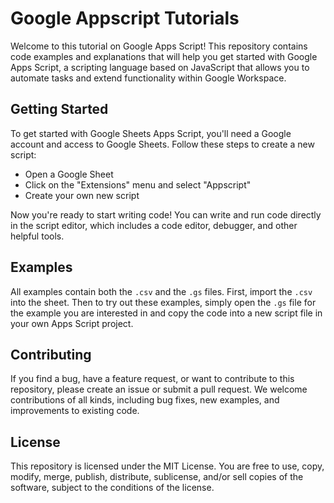 # Google Appscript Tutorials

Welcome to this tutorial on Google Apps Script! This repository contains code examples and explanations that will help you get started with Google Apps Script, a scripting language based on JavaScript that allows you to automate tasks and extend functionality within Google Workspace.

## Getting Started

To get started with Google Sheets Apps Script, you'll need a Google account and access to Google Sheets. Follow these steps to create a new script:

- Open a Google Sheet
- Click on the "Extensions" menu and select "Appscript"
- Create your own new script

Now you're ready to start writing code! You can write and run code directly in the script editor, which includes a code editor, debugger, and other helpful tools.

## Examples

All examples contain both the `.csv` and the `.gs` files. First, import the `.csv` into the sheet. Then to try out these examples, simply open the `.gs` file for the example you are interested in and copy the code into a new script file in your own Apps Script project.

## Contributing

If you find a bug, have a feature request, or want to contribute to this repository, please create an issue or submit a pull request. We welcome contributions of all kinds, including bug fixes, new examples, and improvements to existing code.

## License

This repository is licensed under the MIT License. You are free to use, copy, modify, merge, publish, distribute, sublicense, and/or sell copies of the software, subject to the conditions of the license.

